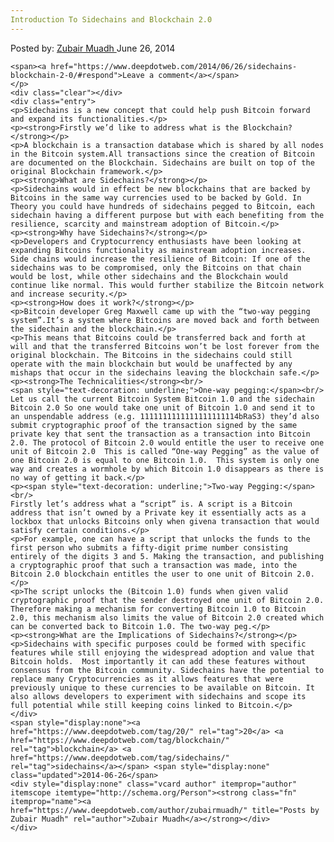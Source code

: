 ```yaml
---
Introduction To Sidechains and Blockchain 2.0
---
```

<article class="post-listing post-6042 post type-post status-publish format-standard has-post-thumbnail hentry tag-blockchain tag-sidechains">
    <div class="post-inner">
        <span>Posted by: <a href="https://www.deepdotweb.com/author/zubairmuadh/" title="">Zubair Muadh </a></span>
    <span>June 26, 2014</span>
    
    <span><a href="https://www.deepdotweb.com/2014/06/26/sidechains-blockchain-2-0/#respond">Leave a comment</a></span>
    </p>
    <div class="clear"></div>
    <div class="entry">
    <p>Sidechains is a new concept that could help push Bitcoin forward and expand its functionalities.</p>
    <p><strong>Firstly we’d like to address what is the Blockchain?</strong></p>
    <p>A blockchain is a transaction database which is shared by all nodes in the Bitcoin system.All transactions since the creation of Bitcoin are documented on the Blockchain. Sidechains are built on top of the original Blockchain framework.</p>
    <p><strong>What are Sidechains?</strong></p>
    <p>Sidechains would in effect be new blockchains that are backed by Bitcoins in the same way currencies used to be backed by Gold. In Theory you could have hundreds of sidechains pegged to Bitcoin, each sidechain having a different purpose but with each benefiting from the resilience, scarcity and mainstream adoption of Bitcoin.</p>
    <p><strong>Why have Sidechains?</strong></p>
    <p>Developers and Cryptocurrency enthusiasts have been looking at expanding Bitcoins functionality as mainstream adoption increases. Side chains would increase the resilience of Bitcoin: If one of the sidechains was to be compromised, only the Bitcoins on that chain would be lost, while other sidechains and the Blockchain would continue like normal. This would further stabilize the Bitcoin network and increase security.</p>
    <p><strong>How does it work?</strong></p>
    <p>Bitcoin developer Greg Maxwell came up with the “two-way pegging system”.It’s a system where Bitcoins are moved back and forth between the sidechain and the blockchain.</p>
    <p>This means that Bitcoins could be transferred back and forth at will and that the transferred Bitcoins won’t be lost forever from the original blockchain. The Bitcoins in the sidechains could still operate with the main blockchain but would be unaffected by any mishaps that occur in the sidechains leaving the blockchain safe.</p>
    <p><strong>The Technicalities</strong><br/>
    <span style="text-decoration: underline;">One-way pegging:</span><br/>
    Let us call the current Bitcoin System Bitcoin 1.0 and the sidechain Bitcoin 2.0 So one would take one unit of Bitcoin 1.0 and send it to an unspendable address (e.g. 1111111111111111111114bRaS3) they’d also submit cryptographic proof of the transaction signed by the same private key that sent the transaction as a transaction into Bitcoin 2.0. The protocol of Bitcoin 2.0 would entitle the user to receive one unit of Bitcoin 2.0  This is called “One-way Pegging” as the value of one Bitcoin 2.0 is equal to one Bitcoin 1.0.  This system is only one way and creates a wormhole by which Bitcoin 1.0 disappears as there is no way of getting it back.</p>
    <p><span style="text-decoration: underline;">Two-way Pegging:</span><br/>
    Firstly let’s address what a “script” is. A script is a Bitcoin address that isn’t owned by a Private key it essentially acts as a lockbox that unlocks Bitcoins only when givena transaction that would satisfy certain conditions.</p>
    <p>For example, one can have a script that unlocks the funds to the first person who submits a fifty-digit prime number consisting entirely of the digits 3 and 5. Making the transaction, and publishing a cryptographic proof that such a transaction was made, into the Bitcoin 2.0 blockchain entitles the user to one unit of Bitcoin 2.0.</p>
    <p>The script unlocks the (Bitcoin 1.0) funds when given valid cryptographic proof that the sender destroyed one unit of Bitcoin 2.0. Therefore making a mechanism for converting Bitcoin 1.0 to Bitcoin 2.0, this mechanism also limits the value of Bitcoin 2.0 created which can be converted back to Bitcoin 1.0. The two-way peg.</p>
    <p><strong>What are the Implications of Sidechains?</strong></p>
    <p>Sidechains with specific purposes could be formed with specific features while still enjoying the widespread adoption and value that Bitcoin holds.  Most importantly it can add these features without consensus from the Bitcoin community. Sidechains have the potential to replace many Cryptocurrencies as it allows features that were previously unique to these currencies to be available on Bitcoin. It also allows developers to experiment with sidechains and scope its full potential while still keeping coins linked to Bitcoin.</p>
    </div>
    <span style="display:none"><a href="https://www.deepdotweb.com/tag/20/" rel="tag">20</a> <a href="https://www.deepdotweb.com/tag/blockchain/" rel="tag">blockchain</a> <a href="https://www.deepdotweb.com/tag/sidechains/" rel="tag">sidechains</a></span> <span style="display:none" class="updated">2014-06-26</span>
    <div style="display:none" class="vcard author" itemprop="author" itemscope itemtype="http://schema.org/Person"><strong class="fn" itemprop="name"><a href="https://www.deepdotweb.com/author/zubairmuadh/" title="Posts by Zubair Muadh" rel="author">Zubair Muadh</a></strong></div>
    </div>
</article>

